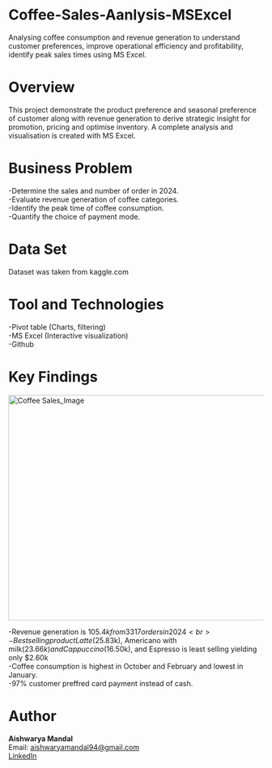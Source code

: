 # Coffee-Sales-Aanlysis-MSExcel

Analysing coffee consumption and revenue generation to understand customer preferences, improve operational efficiency and profitability, identify peak sales times using MS Excel.

# Overview

This project demonstrate the product preference and seasonal preference of customer along with revenue generation to derive strategic insight for promotion, pricing and optimise inventory. A complete analysis and visualisation is created with MS Excel.

# Business Problem

-Determine the sales and number of order in 2024.
<br>
-Evaluate revenue generation of coffee categories.
<br>
-Identify the peak time of coffee consumption.
<br>
-Quantify the choice of payment mode.

# Data Set

Dataset was taken from kaggle.com  

# Tool and Technologies

-Pivot table (Charts, filtering)
<br>
-MS Excel (Interactive visualization)
<br>
-Github

# Key Findings


<img width="905" height="445" alt="Coffee Sales_Image" src="https://github.com/user-attachments/assets/c6bc81cd-00f6-41da-a485-96a8ecb97d49" />

-Revenue generation is $105.4k from 3317 orders in 2024
<br>
-Best selling product Latte($25.83k), Americano with milk($23.66k) and Cappuccino($16.50k), and Espresso is least selling yielding only $2.60k
<br>
-Coffee consumption is highest in October and February and lowest in January.
<br>
-97% customer preffred card payment instead of cash.

# Author

**Aishwarya Mandal**
<br>
Email: aishwaryamandal94@gmail.com
<br>
[LinkedIn](https://www.linkedin.com/in/aishwarya-mandal-2a145915b/)
